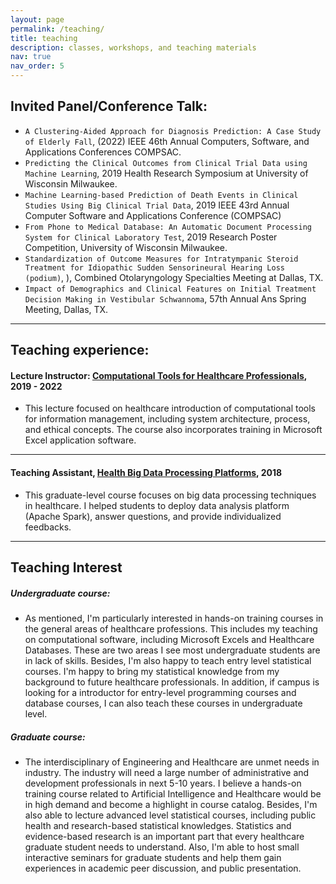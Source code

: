 ```yaml
---
layout: page
permalink: /teaching/
title: teaching
description: classes, workshops, and teaching materials
nav: true
nav_order: 5
---
```


## Invited Panel/Conference Talk:

- `A Clustering-Aided Approach for Diagnosis Prediction: A Case Study of Elderly Fall`, (2022) IEEE 46th Annual Computers, Software, and Applications Conferences COMPSAC.
- `Predicting the Clinical Outcomes from Clinical Trial Data using Machine Learning`, 2019 Health Research Symposium at University of Wisconsin Milwaukee.
- `Machine Learning-based Prediction of Death Events in Clinical Studies Using Big Clinical Trial Data`, 2019 IEEE 43rd Annual Computer Software and Applications Conference (COMPSAC)
- `From Phone to Medical Database: An Automatic Document Processing System for Clinical Laboratory Test`, 2019 Research Poster Competition, University of Wisconsin Milwaukee.
- `Standardization of Outcome Measures for Intratympanic Steroid Treatment for Idiopathic Sudden Sensorineural Hearing Loss (podium)`, ), Combined Otolaryngology Specialties Meeting at Dallas, TX.
- `Impact of Demographics and Clinical Features on Initial Treatment Decision Making in Vestibular Schwannoma`, 57th Annual Ans Spring Meeting, Dallas, TX.

---

## Teaching experience:

#### Lecture Instructor: [Computational Tools for Healthcare Professionals](https://catalog.uwm.edu/search/?search=HS+224), 2019 - 2022 
  
- This lecture focused on healthcare introduction of computational tools for information management, including system architecture, process, and ethical concepts. The course also incorporates training in Microsoft Excel application software.

---

#### Teaching Assistant, [Health Big Data Processing Platforms](https://catalog.uwm.edu/search/?search=HCA+745), 2018
- This graduate-level course focuses on big data processing techniques in healthcare. I helped students to deploy data analysis platform (Apache Spark), answer questions, and provide individualized feedbacks.


---


## Teaching Interest

##### Undergraduate course:

- As mentioned, I'm particularly interested in hands-on training courses in the general areas of healthcare professions. This includes my teaching on computational software, including Microsoft Excels and Healthcare Databases. These are two areas I see most undergraduate students are in lack of skills. Besides, I'm also happy to teach entry level statistical courses. I'm happy to bring my statistical knowledge from my background to future healthcare professionals. In addition, if campus is looking for a introductor for entry-level programming courses and database courses, I can also teach these courses in undergraduate level.

##### Graduate course:

- The interdisciplinary of Engineering and Healthcare are unmet needs in industry. The industry will need a large number of administrative and development professionals in next 5-10 years. I believe a hands-on training course related to Artificial Intelligence and Healthcare would be in high demand and become a highlight in course catalog. Besides, I'm also able to lecture advanced level statistical courses, including public health and research-based statistical knowledges. Statistics and evidence-based research is an important part that every healthcare graduate student needs to understand. Also, I'm able to host small interactive seminars for graduate students and help them gain experiences in academic peer discussion, and public presentation.
